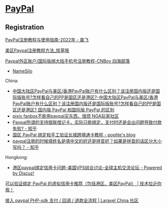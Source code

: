 # [PayPal](https://www.paypal.com/)
## Registration
[PayPal注册教程与使用指南-2022年 - 晨飞](https://www.chenfeiblog.com/paypal/)

[美区Paypal注册教程方法\_拔草哦](https://www.bacaoo.com/info/16955)

[Paypal外区账户/国际版绑大陆手机号注册教程-CNBoy 四海部落](https://cnboy.org/1987)
- [NameSilo](https://www.namesilo.com/login)

China:
- [中国大陆区PayPal与美区/香港PayPal账户有什么区别？该注册国内版还是国际版账号?怎样看自己的PP是国区还是港区?-中国大陆区PayPal与美区/香港PayPal账户有什么区别？该注册国内版还是国际版账号?怎样看自己的PP是国区还是港区? 国内版 PayPal 和国际版 PayPal 的区别](https://www.xgiu.com/paypal-area)
- [pixiv fanbox不能用paypal买东西，很烦 NGA玩家社区](https://ngabbs.com/read.php?tid=31357645)
- [Paypal所谓的支持银联借记卡，实际只能绑定，支付时还是会出问题导致付款失败? - 知乎](https://www.zhihu.com/question/350802951)
- [国区 PayPal 绑定和手工验证长城跨境通卡教程 - poplite's blog](https://poplite.xyz/post/2018/05/14/how-to-confirm-your-boc-debit-card-manually-in-paypal-china.html)
- [paypal注册的时候填姓名是填中文的好还是拼音好？如果是拼音的话区分大小写吗？ - 知乎](https://www.zhihu.com/question/30524129)

Hongkong:
- [港区paypal绑定信用卡问题-美国VPS综合讨论-全球主机交流论坛 - Powered by Discuz!](https://hostloc.com/thread-692847-1-1.html)

[可以验证绑定 PayPal 的虚拟信用卡推荐（包括港区、美区PayPal） | 技术拉近你我！](https://coderschool.cn/3413.html)

[接入 paypal PHP-sdk 支付 / 回调 / 退款全流程 | Laravel China 社区](https://learnku.com/articles/26282SDK)